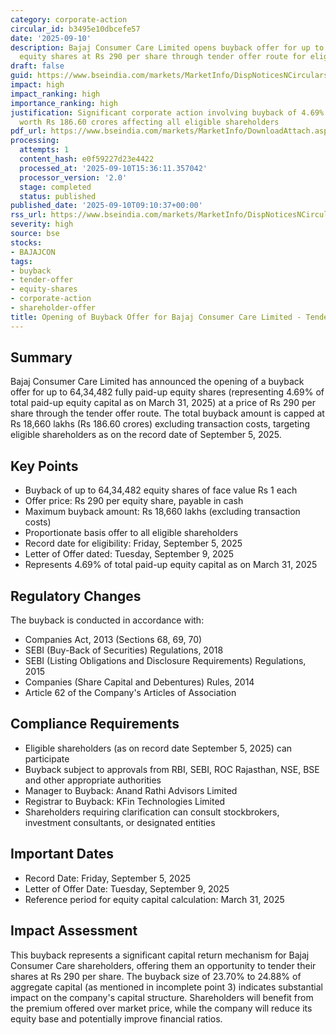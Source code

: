 ```yaml
---
category: corporate-action
circular_id: b3495e10dbcefe57
date: '2025-09-10'
description: Bajaj Consumer Care Limited opens buyback offer for up to 64.34 lakh
  equity shares at Rs 290 per share through tender offer route for eligible shareholders.
draft: false
guid: https://www.bseindia.com/markets/MarketInfo/DispNoticesNCirculars.aspx?Noticeid={3F6DA771-B251-4777-B9A5-44298E1463D8}&noticeno=20250910-10&dt=09/10/2025&icount=10&totcount=55&flag=0
impact: high
impact_ranking: high
importance_ranking: high
justification: Significant corporate action involving buyback of 4.69% equity shares
  worth Rs 186.60 crores affecting all eligible shareholders
pdf_url: https://www.bseindia.com/markets/MarketInfo/DownloadAttach.aspx?id=20250910-10&attachedId=8ce58570-b17d-4912-9edb-b5d0a2b95742
processing:
  attempts: 1
  content_hash: e0f59227d23e4422
  processed_at: '2025-09-10T15:36:11.357042'
  processor_version: '2.0'
  stage: completed
  status: published
published_date: '2025-09-10T09:10:37+00:00'
rss_url: https://www.bseindia.com/markets/MarketInfo/DispNoticesNCirculars.aspx?Noticeid={3F6DA771-B251-4777-B9A5-44298E1463D8}&noticeno=20250910-10&dt=09/10/2025&icount=10&totcount=55&flag=0
severity: high
source: bse
stocks:
- BAJAJCON
tags:
- buyback
- tender-offer
- equity-shares
- corporate-action
- shareholder-offer
title: Opening of Buyback Offer for Bajaj Consumer Care Limited - Tender Offer Route
---
```


## Summary

Bajaj Consumer Care Limited has announced the opening of a buyback offer for up to 64,34,482 fully paid-up equity shares (representing 4.69% of total paid-up equity capital as on March 31, 2025) at a price of Rs 290 per share through the tender offer route. The total buyback amount is capped at Rs 18,660 lakhs (Rs 186.60 crores) excluding transaction costs, targeting eligible shareholders as on the record date of September 5, 2025.

## Key Points

- Buyback of up to 64,34,482 equity shares of face value Rs 1 each
- Offer price: Rs 290 per equity share, payable in cash
- Maximum buyback amount: Rs 18,660 lakhs (excluding transaction costs)
- Proportionate basis offer to all eligible shareholders
- Record date for eligibility: Friday, September 5, 2025
- Letter of Offer dated: Tuesday, September 9, 2025
- Represents 4.69% of total paid-up equity capital as on March 31, 2025

## Regulatory Changes

The buyback is conducted in accordance with:
- Companies Act, 2013 (Sections 68, 69, 70)
- SEBI (Buy-Back of Securities) Regulations, 2018
- SEBI (Listing Obligations and Disclosure Requirements) Regulations, 2015
- Companies (Share Capital and Debentures) Rules, 2014
- Article 62 of the Company's Articles of Association

## Compliance Requirements

- Eligible shareholders (as on record date September 5, 2025) can participate
- Buyback subject to approvals from RBI, SEBI, ROC Rajasthan, NSE, BSE and other appropriate authorities
- Manager to Buyback: Anand Rathi Advisors Limited
- Registrar to Buyback: KFin Technologies Limited
- Shareholders requiring clarification can consult stockbrokers, investment consultants, or designated entities

## Important Dates

- Record Date: Friday, September 5, 2025
- Letter of Offer Date: Tuesday, September 9, 2025
- Reference period for equity capital calculation: March 31, 2025

## Impact Assessment

This buyback represents a significant capital return mechanism for Bajaj Consumer Care shareholders, offering them an opportunity to tender their shares at Rs 290 per share. The buyback size of 23.70% to 24.88% of aggregate capital (as mentioned in incomplete point 3) indicates substantial impact on the company's capital structure. Shareholders will benefit from the premium offered over market price, while the company will reduce its equity base and potentially improve financial ratios.